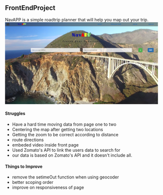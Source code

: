 ## FrontEndProject
NavAPP is a simple roadtrip planner that will help you map out your trip.
![Front Page](images/frontpage.png)
#### Struggles
- Have a hard time moving data from page one to two
- Centering the map after getting two locations
- Getting the zoom to be correct according to distance
- route directions
- embeded video inside front page
- Used Zomato's API to link the users data to search for
- our data is based on Zomato's API and it doesn't include all.


#### Things to Improve
- remove the setimeOut function when using geocoder
- better scoping order
- improve on responsiveness of page
